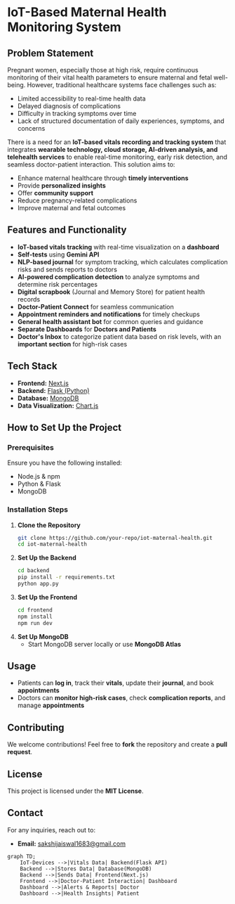 # IoT-Based Maternal Health Monitoring System

## Problem Statement
Pregnant women, especially those at high risk, require continuous monitoring of their vital health parameters to ensure maternal and fetal well-being. However, traditional healthcare systems face challenges such as:
- Limited accessibility to real-time health data
- Delayed diagnosis of complications
- Difficulty in tracking symptoms over time
- Lack of structured documentation of daily experiences, symptoms, and concerns

There is a need for an **IoT-based vitals recording and tracking system** that integrates **wearable technology, cloud storage, AI-driven analysis, and telehealth services** to enable real-time monitoring, early risk detection, and seamless doctor-patient interaction. This solution aims to:
- Enhance maternal healthcare through **timely interventions**
- Provide **personalized insights**
- Offer **community support**
- Reduce pregnancy-related complications
- Improve maternal and fetal outcomes

## Features and Functionality
- **IoT-based vitals tracking** with real-time visualization on a **dashboard**
- **Self-tests** using **Gemini API**
- **NLP-based journal** for symptom tracking, which calculates complication risks and sends reports to doctors
- **AI-powered complication detection** to analyze symptoms and determine risk percentages
- **Digital scrapbook** (Journal and Memory Store) for patient health records
- **Doctor-Patient Connect** for seamless communication
- **Appointment reminders and notifications** for timely checkups
- **General health assistant bot** for common queries and guidance
- **Separate Dashboards** for **Doctors and Patients**
- **Doctor's Inbox** to categorize patient data based on risk levels, with an **important section** for high-risk cases

## Tech Stack
- **Frontend:** [Next.js](https://nextjs.org/)
- **Backend:** [Flask (Python)](https://flask.palletsprojects.com/)
- **Database:** [MongoDB](https://www.mongodb.com/)
- **Data Visualization:** [Chart.js](https://www.chartjs.org/)

## How to Set Up the Project
### Prerequisites
Ensure you have the following installed:
- Node.js & npm
- Python & Flask
- MongoDB

### Installation Steps
1. **Clone the Repository**
   ```sh
   git clone https://github.com/your-repo/iot-maternal-health.git
   cd iot-maternal-health
   ```
2. **Set Up the Backend**
   ```sh
   cd backend
   pip install -r requirements.txt
   python app.py
   ```
3. **Set Up the Frontend**
   ```sh
   cd frontend
   npm install
   npm run dev
   ```
4. **Set Up MongoDB**
   - Start MongoDB server locally or use **MongoDB Atlas**

## Usage
- Patients can **log in**, track their **vitals**, update their **journal**, and book **appointments**
- Doctors can **monitor high-risk cases**, check **complication reports**, and manage **appointments**

## Contributing
We welcome contributions! Feel free to **fork** the repository and create a **pull request**.

## License
This project is licensed under the **MIT License**.

## Contact
For any inquiries, reach out to:
- **Email:** sakshijaiswal1683@gmail.com

```mermaid
graph TD;
    IoT-Devices -->|Vitals Data| Backend(Flask API)
    Backend -->|Stores Data| Database(MongoDB)
    Backend -->|Sends Data| Frontend(Next.js)
    Frontend -->|Doctor-Patient Interaction| Dashboard
    Dashboard -->|Alerts & Reports| Doctor
    Dashboard -->|Health Insights| Patient


